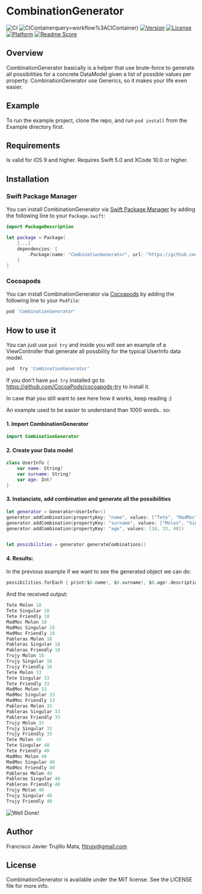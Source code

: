 # CombinationGenerator

![CI](https://github.com/cosmicfools/CombinationGenerator/workflows/CI/badge.svg)
![CIContainer](https://github.com/cosmicfools/CombinationGenerator/workflows/CIContainer/badge.svg)query=workflow%3ACIContainer)
[![Version](https://img.shields.io/cocoapods/v/CombinationGenerator.svg?style=flat)](http://cocoapods.org/pods/CombinationGenerator)
[![License](https://img.shields.io/cocoapods/l/CombinationGenerator.svg?style=flat)](http://cocoapods.org/pods/CombinationGenerator)
[![Platform](https://img.shields.io/cocoapods/p/CombinationGenerator.svg?style=flat)](http://cocoapods.org/pods/CombinationGenerator)
[![Readme Score](http://readme-score-api.herokuapp.com/score.svg?url=https://github.com/fjtrujy/CombinationGenerator)](http://clayallsopp.github.io/readme-score?url=https://github.com/fjtrujy/CombinationGenerator)

## Overview

CombinationGenerator basically is a helper that use brute-force to generate all possibilities for a concrete DataModel given a list of possible values per property. CombinationGenerator use Generics, so it makes your life even easier.

## Example

To run the example project, clone the repo, and run `pod install` from the Example directory first.

## Requirements

Is valid for iOS 9 and higher.
Requires Swift 5.0 and XCode 10.0 or higher.

## Installation

### Swift Package Manager

You can install CombinationGenerator via [Swift Package Manager](https://swift.org/package-manager/) by adding the following line to your `Package.swift`:

```swift
import PackageDescription

let package = Package(
    [...]
    dependencies: [
        .Package(name: "CombinationGenerator", url: "https://github.com/cosmicfools/CombinationGenerator.git", .branch("master"))
    ]
)
```

### Cocoapods

You can install CombinationGenerator via [Cocoapods](https://cocoapods.org/) by adding the following line to your `Podfile`:

```ruby
pod 'CombinationGenerator'
```

## How to use it

You can just use `pod try` and inside you will see an example of a ViewController that generate all possbility for the typical UserInfo data model.

```ruby
pod  try 'CombinationGenerator'
```

If you don't have `pod try` installed go to https://github.com/CocoaPods/cocoapods-try to install it.


In case that you still want to see here how it works, keep reading :)

An example used to be easier to understand than 1000 words.. so:

#### 1. Import CombinationGenerator

```swift
import CombinationGenerator
```

#### 2. Create your Data model

```swift
class UserInfo {
    var name: String?
    var surname: String?
    var age: Int?
}
```

#### 3. Instanciate, add combination and generate all the possibilities

```swift
let generator = Generator<UserInfo>()
generator.addCombination(propertyKey: "name", values: ["Tete", "MadMoc", "Pableras", "Trujy"])
generator.addCombination(propertyKey: "surname", values: ["Molon", "Singular", "Friendly"])
generator.addCombination(propertyKey: "age", values: [18, 33, 40])


let possibilities = generator.generateCombinations()
```

#### 4. Results:

In the previous example if we want to see the generated object we can do:

```swift
possibilities.forEach { print($0.name!, $0.surname!, $0.age!.description, $0.gender.debugDescription) }
```

And the received output:

```swift
Tete Molon 18
Tete Singular 18
Tete Friendly 18
MadMoc Molon 18
MadMoc Singular 18
MadMoc Friendly 18
Pableras Molon 18
Pableras Singular 18
Pableras Friendly 18
Trujy Molon 18
Trujy Singular 18
Trujy Friendly 18
Tete Molon 33
Tete Singular 33
Tete Friendly 33
MadMoc Molon 33
MadMoc Singular 33
MadMoc Friendly 33
Pableras Molon 33
Pableras Singular 33
Pableras Friendly 33
Trujy Molon 33
Trujy Singular 33
Trujy Friendly 33
Tete Molon 40
Tete Singular 40
Tete Friendly 40
MadMoc Molon 40
MadMoc Singular 40
MadMoc Friendly 40
Pableras Molon 40
Pableras Singular 40
Pableras Friendly 40
Trujy Molon 40
Trujy Singular 40
Trujy Friendly 40
```

![Well Done!](https://raw.githubusercontent.com/fjtrujy/CombinationGenerator/master/wellDone.gif)

## Author

Francisco Javier Trujillo Mata, fjtrujy@gmail.com

## License

CombinationGenerator is available under the MIT license. See the LICENSE file for more info.
